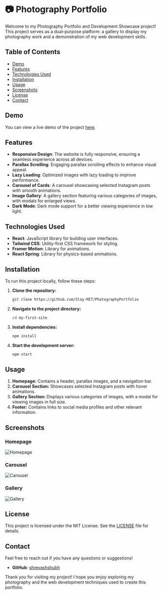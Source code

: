 # 📷 Photography Portfolio

Welcome to my Photography Portfolio and Development Showcase project! This project serves as a dual-purpose platform: a gallery to display my photography work and a demonstration of my web development skills.

## Table of Contents

- [Demo](#demo)
- [Features](#features)
- [Technologies Used](#technologies-used)
- [Installation](#installation)
- [Usage](#usage)
- [Screenshots](#screenshots)
- [License](#license)
- [Contact](#contact)

## Demo

You can view a live demo of the project [here](react-project-1-git-main-slay-mits-projects.vercel.app).

## Features

- **Responsive Design**: The website is fully responsive, ensuring a seamless experience across all devices.
- **Parallax Scrolling**: Engaging parallax scrolling effects to enhance visual appeal.
- **Lazy Loading**: Optimized images with lazy loading to improve performance.
- **Carousel of Cards**: A carousel showcasing selected Instagram posts with smooth animations.
- **Image Gallery**: A gallery section featuring various categories of images, with modals for enlarged views.
- **Dark Mode**: Dark mode support for a better viewing experience in low light.

## Technologies Used

- **React**: JavaScript library for building user interfaces.
- **Tailwind CSS**: Utility-first CSS framework for styling.
- **Framer Motion**: Library for animations.
- **React Spring**: Library for physics-based animations.

## Installation

To run this project locally, follow these steps:

1. **Clone the repository:**
    ```bash
    git clone https://github.com/Slay-MIT/PhotographyPortfolio
    ```
2. **Navigate to the project directory:**
    ```bash
    cd my-first-site
    ```
3. **Install dependencies:**
    ```bash
    npm install
    ```
4. **Start the development server:**
    ```bash
    npm start
    ```

## Usage

1. **Homepage:** Contains a header, parallax images, and a navigation bar.
2. **Carousel Section:** Showcases selected Instagram posts with hover animations.
3. **Gallery Section:** Displays various categories of images, with a modal for viewing images in full size.
4. **Footer:** Contains links to social media profiles and other relevant information.

## Screenshots

### Homepage
![Homepage](https://github.com/Slay-MIT/PhotographyPortfolio/assets/96829856/a0934659-6613-4a14-9537-60d4fd8d9b31)

### Carousel
![Carousel](https://github.com/Slay-MIT/PhotographyPortfolio/assets/96829856/c989d36f-670f-4fdc-b46a-af7ffe03a4ff)

### Gallery
![Gallery](https://github.com/Slay-MIT/PhotographyPortfolio/assets/96829856/4955ea93-deed-413e-910d-86c39a111058)


## License

This project is licensed under the MIT License. See the [LICENSE](LICENSE) file for details.

## Contact

Feel free to reach out if you have any questions or suggestions!

- **GitHub**: [shreyashshubh](https://github.com/Slay-MIT)

Thank you for visiting my project! I hope you enjoy exploring my photography and the web development techniques used to create this portfolio.
